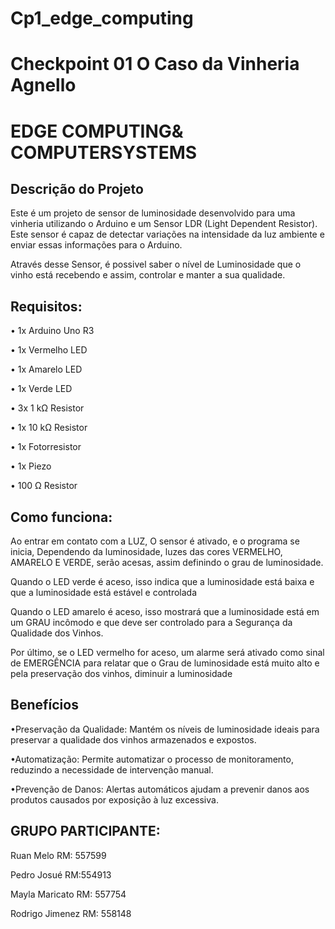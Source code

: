 # Cp1_edge_computing
# Checkpoint 01 O Caso da Vinheria Agnello
# EDGE COMPUTING& COMPUTERSYSTEMS 

## Descrição do Projeto

Este é um projeto de sensor de luminosidade desenvolvido para uma vinheria utilizando o Arduino e um Sensor LDR (Light Dependent Resistor). Este sensor é capaz de detectar variações na intensidade da luz ambiente e enviar essas informações para o Arduino. 

Através desse Sensor, é possivel saber o nível de Luminosidade que o vinho está recebendo e assim, controlar e manter a sua qualidade.


## Requisitos: 

• 1x Arduino Uno R3

• 1x Vermelho LED 

• 1x Amarelo LED 

• 1x Verde LED 

• 3x 1 kΩ Resistor

• 1x 10 kΩ Resistor

• 1x Fotorresistor

• 1x Piezo

• 100 Ω Resistor

## Como funciona: 

Ao entrar em contato com a LUZ, O sensor é ativado, e o programa se inicia, Dependendo da luminosidade, luzes das cores VERMELHO, AMARELO E VERDE, serão acesas, assim definindo
o grau de luminosidade.

Quando o LED verde é aceso, isso indica que a luminosidade está baixa e que a luminosidade está estável e controlada

Quando o LED amarelo é aceso, isso mostrará que a luminosidade está em um GRAU incômodo e que deve ser controlado para a Segurança da Qualidade dos Vinhos.

Por último, se o LED vermelho for aceso, um alarme será ativado como sinal de EMERGÊNCIA para relatar que o Grau de luminosidade está muito alto e pela preservação dos vinhos, diminuir a luminosidade

## Benefícios
•Preservação da Qualidade: Mantém os níveis de luminosidade ideais para preservar a qualidade dos vinhos armazenados e expostos.

•Automatização: Permite automatizar o processo de monitoramento, reduzindo a necessidade de intervenção manual.

•Prevenção de Danos: Alertas automáticos ajudam a prevenir danos aos produtos causados por exposição à luz excessiva.

## GRUPO PARTICIPANTE:

Ruan Melo RM: 557599

Pedro Josué RM:554913

Mayla Maricato RM: 557754

Rodrigo Jimenez RM: 558148
